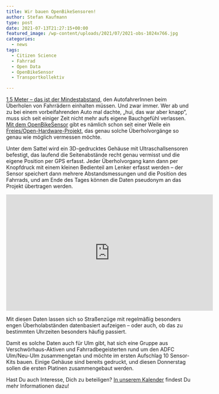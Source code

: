 ```yaml
---
title: Wir bauen OpenBikeSensoren!
author: Stefan Kaufmann
type: post
date: 2021-07-13T21:27:15+00:00
featured_image: /wp-content/uploads/2021/07/2021-obs-1024x766.jpg
categories:
  - news
tags:
  - Citizen Science
  - Fahrrad
  - Open Data
  - OpenBikeSensor
  - Transportkollektiv

---
```


[1,5 Meter – das ist der Mindestabstand,][2] den AutofahrerInnen beim Überholen von Fahrrädern einhalten müssen. Und zwar immer. Wer ab und zu bei einem vorbeifahrenden Auto mal dachte, „hui, das war aber knapp“, muss sich seit einiger Zeit nicht mehr aufs eigene Bauchgefühl verlassen. [Mit dem OpenBikeSensor][3] gibt es nämlich schon seit einer Weile ein [Freies/Open-Hardware-Projekt,][4] das genau solche Überholvorgänge so genau wie möglich vermessen möchte.

Unter dem Sattel wird ein 3D-gedrucktes Gehäuse mit Ultraschallsensoren befestigt, das laufend die Seitenabstände recht genau vermisst und die eigene Position per GPS erfasst. Jeder Überholvorgang kann dann per Knopfdruck mit einem kleinen Bedienteil am Lenker erfasst werden – der Sensor speichert dann mehrere Abstandsmessungen und die Position des Fahrrads, und am Ende des Tages können die Daten pseudonym an das Projekt übertragen werden.

<iframe loading="lazy" title="YouTube video player" src="https://www.youtube-nocookie.com/embed/YrpipBDGe9s" width="560" height="315" frameborder="0" allowfullscreen="allowfullscreen"></iframe>

Mit diesen Daten lassen sich so Straßenzüge mit regelmäßig besonders engen Überholabständen datenbasiert aufzeigen – oder auch, ob das zu bestimmten Uhrzeiten besonders häufig passiert.

Damit es solche Daten auch für Ulm gibt, hat sich eine Gruppe aus Verschwörhaus-Aktiven und Fahrradbegeisterten rund um den ADFC Ulm/Neu-Ulm zusammengetan und möchte im ersten Aufschlag 10 Sensor-Kits bauen. Einige Gehäuse sind bereits gedruckt, und diesen Donnerstag sollen die ersten Platinen zusammengebaut werden.

Hast Du auch Interesse, Dich zu beteiligen? [In unserem Kalender][5] findest Du mehr Informationen dazu!

 [1]: https://verschwoerhaus.de/wp-content/uploads/2021/07/2021-obs.jpg
 [2]: https://www.deutschlandfunknova.de/beitrag/radfahrer-und-abstand
 [3]: https://www.openbikesensor.org/
 [4]: https://de.wikipedia.org/wiki/Open-Source-Hardware
 [5]: /termine-und-oeffnungszeiten/